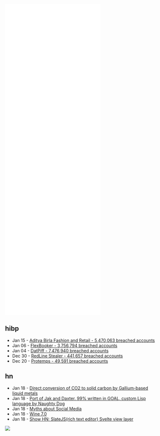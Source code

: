 ![Metrics](https://raw.githubusercontent.com/phixion/phixion/master/metrics.svg)

## hibp

<!--
for https://github.com/phixion/phixion/blob/main/.github/workflows/feeds.yml
-->
<!--START_SECTION:haveibeenpwnd-->
- Jan 15 - [Aditya Birla Fashion and Retail - 5,470,063 breached accounts](https://haveibeenpwned.com/PwnedWebsites#ABFRL)
- Jan 06 - [FlexBooker - 3,756,794 breached accounts](https://haveibeenpwned.com/PwnedWebsites#FlexBooker)
- Jan 04 - [DatPiff - 7,476,940 breached accounts](https://haveibeenpwned.com/PwnedWebsites#DatPiff)
- Dec 30 - [RedLine Stealer - 441,657 breached accounts](https://haveibeenpwned.com/PwnedWebsites#RedLineStealer)
- Dec 20 - [Protemps - 49,591 breached accounts](https://haveibeenpwned.com/PwnedWebsites#Protemps)
<!--END_SECTION:haveibeenpwnd-->

## hn

<!--
for https://github.com/phixion/phixion/blob/main/.github/workflows/feeds.yml
-->
<!--START_SECTION:hn-->
- Jan 18 - [Direct conversion of CO2 to solid carbon by Gallium-based liquid metals](https://pubs.rsc.org/en/content/articlelanding/2022/ee/d1ee03283f)
- Jan 18 - [Port of Jak and Daxter. 99% written in GOAL, custom Lisp language by Naughty Dog](https://github.com/water111/jak-project)
- Jan 18 - [Myths about Social Media](https://twitter.com/M_B_Petersen/status/1483457679800651787)
- Jan 18 - [Wine 7.0](https://www.winehq.org/announce/7.0)
- Jan 18 - [Show HN: SlateJS(rich text editor) Svelte view layer](https://nathanfaucett.github.io/svelte-slate/)
<!--END_SECTION:hn-->

<!--
for https://yhype.me
-->
![](https://hit.yhype.me/github/profile?user_id=13013670)
